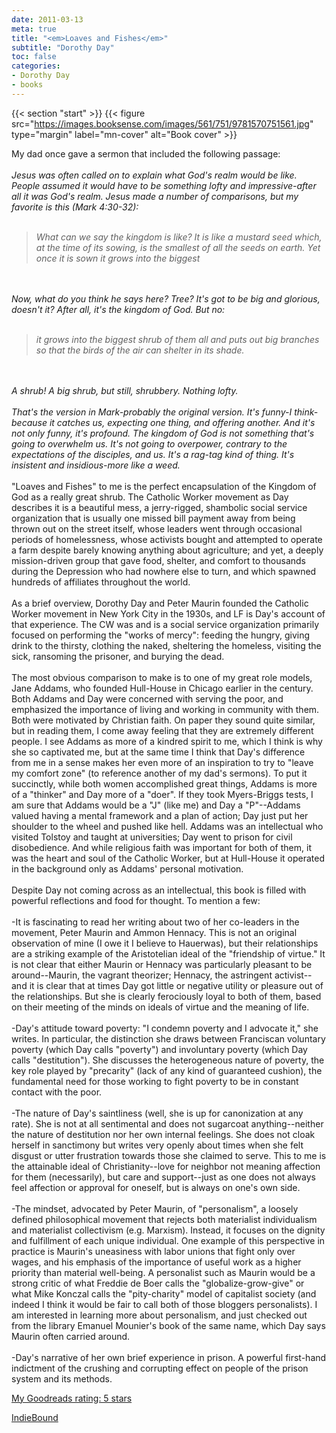 ```yaml
---
date: 2011-03-13
meta: true
title: "<em>Loaves and Fishes</em>"
subtitle: "Dorothy Day"
toc: false
categories:
- Dorothy Day
- books
---
```


{{< section "start" >}}
{{< figure src="https://images.booksense.com/images/561/751/9781570751561.jpg" type="margin" label="mn-cover" alt="Book cover" >}}

My dad once gave a sermon that included the following passage:<br /><br /><i>Jesus was often called on to explain what God's realm would be like. People assumed it would have to be something lofty and impressive-after all it was God's realm. Jesus made a number of comparisons, but my favorite is this (Mark 4:30-32):<br /><br /><blockquote>What can we say the kingdom is like? It is like a mustard seed which, at the time of its sowing, is the smallest of all the seeds on earth. Yet once it is sown it grows into the biggest </blockquote><br /><br />Now, what do you think he says here? Tree? It's got to be big and glorious, doesn't it? After all, it's the kingdom of God. But no:<br /><br /><blockquote>it grows into the biggest shrub of them all and puts out big branches so that the birds of the air can shelter in its shade.</blockquote><br /><br />A shrub! A big shrub, but still, shrubbery. Nothing lofty.<br /><br />That's the version in Mark-probably the original version. It's funny-I think-because it catches us, expecting one thing, and offering another. And it's not only funny, it's profound. The kingdom of God is not something that's going to overwhelm us. It's not going to overpower, contrary to the expectations of the disciples, and us. It's a rag-tag kind of thing. It's insistent and insidious-more like a weed.</i><br /><br />"Loaves and Fishes" to me is the perfect encapsulation of the Kingdom of God as a really great shrub. The Catholic Worker movement as Day describes it is a beautiful mess, a jerry-rigged, shambolic social service organization that is usually one missed bill payment away from being thrown out on the street itself, whose leaders went through occasional periods of homelessness, whose activists bought and attempted to operate a farm despite barely knowing anything about agriculture; and yet, a deeply mission-driven group that gave food, shelter, and comfort to thousands during the Depression who had nowhere else to turn, and which spawned hundreds of affiliates throughout the world. <br /><br />As a brief overview, Dorothy Day and Peter Maurin founded the Catholic Worker movement in New York City in the 1930s, and LF is Day's account of that experience. The CW was and is a social service organization primarily focused on performing the "works of mercy": feeding the hungry, giving drink to the thirsty, clothing the naked, sheltering the homeless, visiting the sick, ransoming the prisoner, and burying the dead.<br /><br />The most obvious comparison to make is to one of my great role models, Jane Addams, who founded Hull-House in Chicago earlier in the century. Both Addams and Day were concerned with serving the poor, and emphasized the importance of living and working in community with them. Both were motivated by Christian faith. On paper they sound quite similar, but in reading them, I come away feeling that they are extremely different people. I see Addams as more of a kindred spirit to me, which I think is why she so captivated me, but at the same time I think that Day's difference from me in a sense makes her even more of an inspiration to try to "leave my comfort zone" (to reference another of my dad's sermons). To put it succinctly, while both women accomplished great things, Addams is more of a "thinker" and Day more of a "doer". If they took Myers-Briggs tests, I am sure that Addams would be a "J" (like me) and Day a "P"--Addams valued having a mental framework and a plan of action; Day just put her shoulder to the wheel and pushed like hell. Addams was an intellectual who visited Tolstoy and taught at universities; Day went to prison for civil disobedience. And while religious faith was important for both of them, it was the heart and soul of the Catholic Worker, but at Hull-House it operated in the background only as Addams' personal motivation.<br /><br />Despite Day not coming across as an intellectual, this book is filled with powerful reflections and food for thought. To mention a few:<br /><br />-It is fascinating to read her writing about two of her co-leaders in the movement, Peter Maurin and Ammon Hennacy. This is not an original observation of mine (I owe it I believe to Hauerwas), but their relationships are a striking example of the Aristotelian ideal of the "friendship of virtue." It is not clear that either Maurin or Hennacy was particularly pleasant to be around--Maurin, the vagrant theorizer; Hennacy, the astringent activist--and it is clear that at times Day got little or negative utility or pleasure out of the relationships. But she is clearly ferociously loyal to both of them, based on their meeting of the minds on ideals of virtue and the meaning of life.<br /><br />-Day's attitude toward poverty: "I condemn poverty and I advocate it," she writes. In particular, the distinction she draws between Franciscan voluntary poverty (which Day calls "poverty") and involuntary poverty (which Day calls "destitution"). She discusses the heterogeneous nature of poverty, the key role played by "precarity" (lack of any kind of guaranteed cushion), the fundamental need for those working to fight poverty to be in constant contact with the poor.<br /><br />-The nature of Day's saintliness (well, she is up for canonization at any rate). She is not at all sentimental and does not sugarcoat anything--neither the nature of destitution nor her own internal feelings. She does not cloak herself in sanctimony but writes very openly about times when she felt disgust or utter frustration towards those she claimed to serve. This to me is the attainable ideal of Christianity--love for neighbor not meaning affection for them (necessarily), but care and support--just as one does not always feel affection or approval for oneself, but is always on one's own side.<br /><br />-The mindset, advocated by Peter Maurin, of "personalism", a loosely defined philosophical movement that rejects both materialist individualism and materialist collectivism (e.g. Marxism). Instead, it focuses on the dignity and fulfillment of each unique individual. One example of this perspective in practice is Maurin's uneasiness with labor unions that fight only over wages, and his emphasis of the importance of useful work as a higher priority than material well-being. A personalist such as Maurin would be a strong critic of what Freddie de Boer calls the "globalize-grow-give" or what Mike Konczal calls the "pity-charity" model of capitalist society (and indeed I think it would be fair to call both of those bloggers personalists). I am interested in learning more about personalism, and just checked out from the library Emanuel Mounier's book of the same name, which Day says Maurin often carried around. <br /><br />-Day's narrative of her own brief experience in prison. A powerful first-hand indictment of the crushing and corrupting effect on people of the prison system and its methods.

[My Goodreads rating: 5 stars](https://www.goodreads.com/review/show/152475612)  

[IndieBound](https://www.indiebound.org/book/9781570751561)
